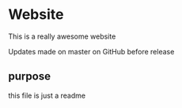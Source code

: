 # Website

This is a really awesome website

Updates made on master on GitHub before release

## purpose

this file is just a readme
